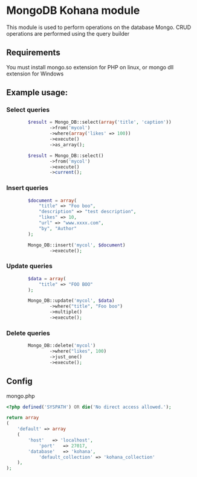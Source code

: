 # MongoDB Kohana module

This module is used to perform operations on the database Mongo.
CRUD operations are performed using the query builder

## Requirements

You must install mongo.so extension for PHP on linux, or mongo dll extension for
Windows

## Example usage:

### Select queries

```php
        $result = Mongo_DB::select(array('title', 'caption'))
                ->from('mycol')
                ->where(array('likes' => 100))
                ->execute()
                ->as_array();

```

```php
        $result = Mongo_DB::select()
                ->from('mycol')
                ->execute()
                ->current();

```

### Insert queries

```php
        $document = array(
            "title" => "Foo boo",
            "description" => "test description",
            "likes" => 10,
            "url" => "www.xxxx.com",
            "by", "Author"
        );

        Mongo_DB::insert('mycol', $document)
                ->execute();

```

### Update queries

```php
        $data = array(
            "title" => "FOO BOO"
        );

        Mongo_DB::update('mycol', $data)
                ->where("title", "Foo boo")
                ->multiple()
                ->execute();

```

### Delete queries

```php
        Mongo_DB::delete('mycol')
                ->where("likes", 100)
                ->just_one()
                ->execute();

```

## Config

mongo.php

```php
<?php defined('SYSPATH') OR die('No direct access allowed.');

return array
(
	'default' => array
	(
	    'host'   => 'localhost',
            'port'   => 27017,
	    'database'   => 'kohana',
            'default_collection' => 'kohana_collection'
	),
);

```

